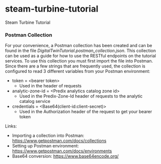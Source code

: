 # steam-turbine-tutorial
Steam Turbine Tutorial

### Postman Collection
For your convenience, a Postman collection has been created and can be found in the file  *DigitalTwinTutorial.postman_collection.json*.
This collection can be used as a guide for how to use the RESTful endpoints on the tutorial services. To use this collection
you must first import the file into Postman. Since there are a few strings that are frequently used, the collection is configured
to read 3 different variables from your Postman environment:

- token = \<bearer token\>
    - Used in the header of requests
- analytic-zone-id = \<Predix analytics catalog zone id\>
    - Used in the Predix-Zone-Id header of requests to the analytic catalog service
- credentials = \<Base64(client-id:client-secret)\>
    - Used in the Authorization header of the request to get your bearer token

Links:
- Importing a collection into Postman: https://www.getpostman.com/docs/collections
- Setting up Postman environment: https://www.getpostman.com/docs/environments
- Base64 conversion: https://www.base64encode.org/
